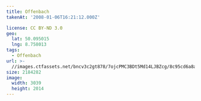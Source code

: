 ```yaml
---
title: Offenbach
takenAt: '2008-01-06T16:21:12.000Z'

license: CC BY-ND 3.0
geo:
  lat: 50.095015
  lng: 8.758013
tags:
  - Offenbach
url: >-
  //images.ctfassets.net/bncv3c2gt878/7ojcPMC3BDt5Md14LJBZcg/8c95cd6a8ad80efdb8d3a7bf124622db/offenbach_4545507418_o
size: 2184282
image:
  width: 3039
  height: 2014
---
```

